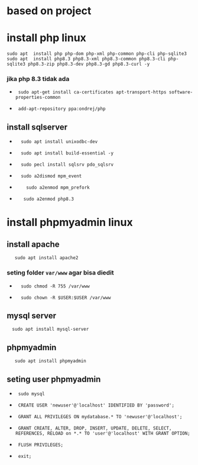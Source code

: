 # based on project
# install php linux
    sudo apt  install php php-dom php-xml php-common php-cli php-sqlite3
    sudo apt  install php8.3 php8.3-xml php8.3-common php8.3-cli php-sqlite3 php8.3-zip php8.3-dev php8.3-gd php8.3-curl -y

### jika php 8.3 tidak ada       
              
 -      sudo apt-get install ca-certificates apt-transport-https software-properties-common

 -      add-apt-repository ppa:ondrej/php

## install sqlserver
 -       sudo apt install unixodbc-dev        
 -       sudo apt install build-essential -y
 -       sudo pecl install sqlsrv pdo_sqlsrv
 -       sudo a2dismod mpm_event
-         sudo a2enmod mpm_prefork 
-        sudo a2enmod php8.3

# install phpmyadmin linux

## install apache    
       sudo apt install apache2
### seting folder `var/www` agar bisa diedit
-       sudo chmod -R 755 /var/www
-       sudo chown -R $USER:$USER /var/www

## mysql server

      sudo apt install mysql-server
## phpmyadmin

       sudo apt install phpmyadmin
## seting user phpmyadmin

-      sudo mysql
-      CREATE USER 'newuser'@'localhost' IDENTIFIED BY 'password';
-      GRANT ALL PRIVILEGES ON mydatabase.* TO 'newuser'@'localhost';
-      GRANT CREATE, ALTER, DROP, INSERT, UPDATE, DELETE, SELECT, REFERENCES, RELOAD on *.* TO 'user'@'localhost' WITH GRANT OPTION; 
-      FLUSH PRIVILEGES;
-      exit;
